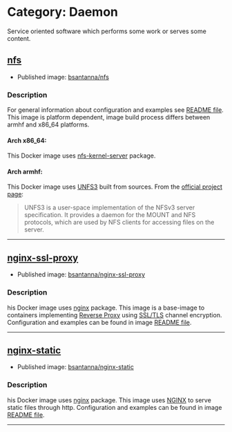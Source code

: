 # Category: Daemon

Service oriented software which performs some work or serves some content.


## [nfs](nfs/)

 - Published image: [bsantanna/nfs](https://hub.docker.com/r/bsantanna/nfs/)

### Description

For general information about configuration and examples see [README file](nfs/).
This image is platform dependent, image build process differs between armhf and x86_64 platforms.

#### Arch x86_64:
This Docker image uses [nfs-kernel-server](https://packages.ubuntu.com/xenial/nfs-kernel-server) package.

#### Arch armhf:
This Docker image uses [UNFS3](http://unfs3.sourceforge.net) built from sources. 
From the [official project page](http://unfs3.sourceforge.net):

>UNFS3 is a user-space implementation of the NFSv3 server specification. It provides a daemon for the MOUNT and NFS protocols, which are used by NFS clients for accessing files on the server. 

---

## [nginx-ssl-proxy](nginx-ssl-proxy/)

 - Published image: [bsantanna/nginx-ssl-proxy](https://hub.docker.com/r/bsantanna/nginx-ssl-proxy/)
 
### Description
his Docker image uses [nginx](https://packages.ubuntu.com/xenial/nginx) package.
This image is a base-image to containers implementing [Reverse Proxy](https://en.wikipedia.org/wiki/Reverse_proxy) using [SSL/TLS](https://en.wikipedia.org/wiki/Transport_Layer_Security) channel encryption.
Configuration and examples can be found in image [README file](nginx-ssl-proxy/).

---

## [nginx-static](nginx-static/)

 - Published image: [bsantanna/nginx-static](https://hub.docker.com/r/bsantanna/nginx-static/)
 
### Description
his Docker image uses [nginx](https://packages.ubuntu.com/xenial/nginx) package.
This image uses [NGINX](http://nginx.com) to serve static files through http.
Configuration and examples can be found in image [README file](nginx-static/).

---

